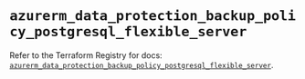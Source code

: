# `azurerm_data_protection_backup_policy_postgresql_flexible_server`

Refer to the Terraform Registry for docs: [`azurerm_data_protection_backup_policy_postgresql_flexible_server`](https://registry.terraform.io/providers/hashicorp/azurerm/3.115.0/docs/resources/data_protection_backup_policy_postgresql_flexible_server).

